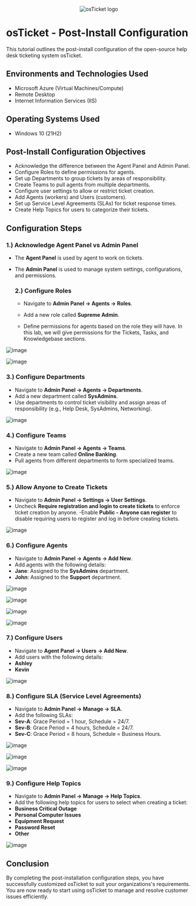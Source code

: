 <p align="center">
<img src="https://i.imgur.com/Clzj7Xs.png" alt="osTicket logo"/>
</p>

<h1>osTicket - Post-Install Configuration</h1>
This tutorial outlines the post-install configuration of the open-source help desk ticketing system osTicket.<br />

<h2>Environments and Technologies Used</h2>

- Microsoft Azure (Virtual Machines/Compute)
- Remote Desktop
- Internet Information Services (IIS)

<h2>Operating Systems Used </h2>

- Windows 10</b> (21H2)

<h2>Post-Install Configuration Objectives</h2>

- Acknowledge the difference between the Agent Panel and Admin Panel.
- Configure Roles to define permissions for agents. 
- Set up Departments to group tickets by areas of responsibility.
- Create Teams to pull agents from multiple departments.
- Configure user settings to allow or restrict ticket creation.
- Add Agents (workers) and Users (customers).
- Set up Service Level Agreements (SLAs) for ticket response times.
- Create Help Topics for users to categorize their tickets.

<h2>Configuration Steps</h2>

<h3>1.) Acknowledge Agent Panel vs Admin Panel</h3>

- The **Agent Panel** is used by agent to work on tickets.
- The **Admin Panel** is used to manage system settings, configurations, and permissions.

  <h3>2.) Configure Roles</h3>

  - Navigate to **Admin Panel -> Agents -> Roles**.

   - Add a new role called **Supreme Admin**.

   - Define permissions for agents based on the role they will have. In this lab, we will give permissions for the Tickets, Tasks, and Knowledgebase sections.

![image](https://github.com/Edwin387/post-install-config/blob/main/shot%2022.PNG?raw=true)

![image](https://github.com/Edwin387/post-install-config/blob/main/shot%2023.PNG?raw=true)


<h3>3.) Configure Departments</h3>

- Navigate to **Admin Panel -> Agents -> Departments**.
- Add a new department called **SysAdmins**.
- Use departments to control ticket visibility and assign areas of responsibility (e.g., Help Desk, SysAdmins, Networking).

![image](https://github.com/Edwin387/post-install-config/blob/main/Shot%2059.PNG?raw=true)



<h3>4.) Configure Teams</h3>

- Navigate to **Admin Panel -> Agents -> Teams**.
- Create a new team called **Online Banking**.
 - Pull agents from different departments to form specialized teams.

![image](https://github.com/Edwin387/post-install-config/blob/main/Shot%2060.PNG?raw=true)

<h3>5.) Allow Anyone to Create Tickets</h3>

- Navigate to **Admin Panel -> Settings -> User Settings**.
- Uncheck **Require registration and login to create tickets** to enforce ticket creation by anyone.
-Enable **Public - Anyone can register** to disable requiring users to register and log in before creating tickets. 

![image](https://github.com/Edwin387/post-install-config/blob/main/shot%2026.PNG?raw=true)

<h3>6.) Configure Agents</h3>

- Navigate to **Admin Panel -> Agents -> Add New**.
- Add agents with the following details:
- **Jane**: Assigned to the **SysAdmins** department.
- **John**: Assigned to the **Support** department.

![image](https://github.com/Edwin387/post-install-config/blob/main/shot%2027.PNG?raw=true)

![image](https://github.com/Edwin387/post-install-config/blob/main/shot%2037.PNG?raw=true)

![image](https://github.com/Edwin387/post-install-config/blob/main/shot%2038.PNG?raw=true)

![image](https://github.com/Edwin387/post-install-config/blob/main/shot%2039.PNG?raw=true)

<h3>7.) Configure Users</h3>

- Navigate to **Agent Panel -> Users -> Add New**.
- Add users with the following details:
- **Ashley**
- **Kevin**

![image](https://github.com/Edwin387/post-install-config/blob/main/shot%2040.PNG?raw=true)

<h3>8.) Configure SLA (Service Level Agreements)</h3>

- Navigate to **Admin Panel -> Manage -> SLA**.
- Add the following SLAs:
- **Sev-A**: Grace Period = 1 hour, Schedule = 24/7.
- **Sev-B**: Grace Period = 4 hours, Schedule = 24/7.
- **Sev-C**: Grace Period = 8 hours, Schedule = Business Hours.

![image](https://github.com/Edwin387/post-install-config/blob/main/shot%2041.PNG?raw=true)

![image](https://github.com/Edwin387/post-install-config/blob/main/shot%2042.PNG?raw=true)

![image](https://github.com/Edwin387/post-install-config/blob/main/shot%2043.PNG?raw=true)

<h3>9.) Configure Help Topics</h3>

- Navigate to **Admin Panel -> Manage -> Help Topics**.
- Add the following help topics for users to select when creating a ticket:
- **Business Critical Outage**
- **Personal Computer Issues**
- **Equipment Request**
- **Password Reset**
- **Other**

![image](https://github.com/Edwin387/post-install-config/blob/main/shot%2044.PNG?raw=true)

<h2>Conclusion</h2>

By completing the post-installation configuration steps, you have successfully customized osTicket to suit your organizations's requirements. You are now ready to start using osTicket to manage and resolve customer issues efficiently. 
